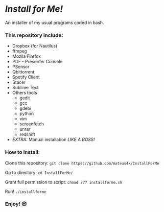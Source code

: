 # *Install for Me!*
An installer of my usual programs coded in bash.

### This repository include:
  - Dropbox (for Nautilus)
  - ffmpeg
  - Mozila Firefox
  - PDF - Presenter Console
  - PSensor
  - Qbittorrent
  - Spotify Client
  - Stacer
  - Sublime Text
  - Others tools
    - gedit
    - gcc
    - gdebi
    - python
    - vim
    - screenfetch
    - unrar
    - redshift
  - *EXTRA:* Manual installation *LIKE A BOSS!*

### How to install:
Clone this repository:
`git clone https://github.com/mateus4k/InstallForMe`

Go to directory:
`cd InstallForMe/`

Grant full permission to script:
`chmod 777 installforme.sh`

Run!
`./installforme`

### Enjoy! :sunglasses:
